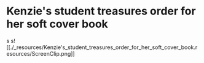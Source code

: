 # Kenzie's student treasures order for her soft cover book

s s![[./_resources/Kenzie's_student_treasures_order_for_her_soft_cover_book.resources/ScreenClip.png]]
